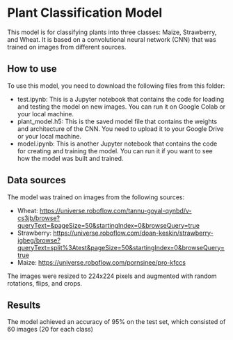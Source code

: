 # Plant Classification Model

This model is for classifying plants into three classes: Maize, Strawberry, and Wheat. It is based on a convolutional neural network (CNN) that was trained on images from different sources.

## How to use

To use this model, you need to download the following files from this folder:

- test.ipynb: This is a Jupyter notebook that contains the code for loading and testing the model on new images. You can run it on Google Colab or your local machine.
- plant_model.h5: This is the saved model file that contains the weights and architecture of the CNN. You need to upload it to your Google Drive or your local machine.
- model.ipynb: This is another Jupyter notebook that contains the code for creating and training the model. You can run it if you want to see how the model was built and trained.

## Data sources

The model was trained on images from the following sources:

- Wheat: https://universe.roboflow.com/tannu-goyal-qynbd/v-cs3jb/browse?queryText=&pageSize=50&startingIndex=0&browseQuery=true
- Strawberry: https://universe.roboflow.com/doan-keskin/strawberry-igbeg/browse?queryText=split%3Atest&pageSize=50&startingIndex=0&browseQuery=true
- Maize: https://universe.roboflow.com/pornsinee/pro-kfccs

The images were resized to 224x224 pixels and augmented with random rotations, flips, and crops.

## Results

The model achieved an accuracy of 95% on the test set, which consisted of 60 images (20 for each class)
